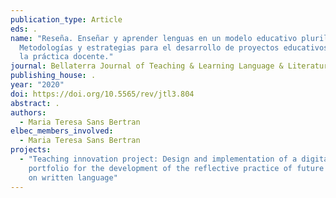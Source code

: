 ```yaml
---
publication_type: Article
eds: .
name: "Reseña. Enseñar y aprender lenguas en un modelo educativo plurilingüe:
  Metodologías y estrategias para el desarrollo de proyectos educativos y para
  la práctica docente."
journal: Bellaterra Journal of Teaching & Learning Language & Literature.
publishing_house: .
year: "2020"
doi: https://doi.org/10.5565/rev/jtl3.804
abstract: .
authors:
  - Maria Teresa Sans Bertran
elbec_members_involved:
  - Maria Teresa Sans Bertran
projects:
  - "Teaching innovation project: Design and implementation of a digital
    portfolio for the development of the reflective practice of future teachers
    on written language"
---
```

